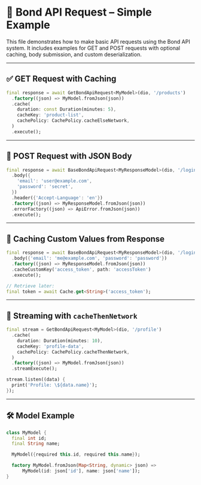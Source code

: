 # 📘 Bond API Request – Simple Example

This file demonstrates how to make basic API requests using the Bond API system. It includes examples for GET and POST requests with optional caching, body submission, and custom deserialization.

---

## ✅ GET Request with Caching

```dart
final response = await GetBondApiRequest<MyModel>(dio, '/products')
  .factory((json) => MyModel.fromJson(json))
  .cache(
    duration: const Duration(minutes: 5),
    cacheKey: 'product-list',
    cachePolicy: CachePolicy.cacheElseNetwork,
  )
  .execute();
```

---

## 📨 POST Request with JSON Body

```dart
final response = await BaseBondApiRequest<MyResponseModel>(dio, '/login', method: 'POST')
  .body({
    'email': 'user@example.com',
    'password': 'secret',
  })
  .header({'Accept-Language': 'en'})
  .factory((json) => MyResponseModel.fromJson(json))
  .errorFactory((json) => ApiError.fromJson(json))
  .execute();
```

---

## 💾 Caching Custom Values from Response

```dart
final response = await BaseBondApiRequest<MyResponseModel>(dio, '/login', method: 'POST')
  .body({'email': 'me@example.com', 'password': 'password'})
  .factory((json) => MyResponseModel.fromJson(json))
  .cacheCustomKey('access_token', path: 'accessToken')
  .execute();

// Retrieve later:
final token = await Cache.get<String>('access_token');
```

---

## 🪪 Streaming with `cacheThenNetwork`

```dart
final stream = GetBondApiRequest<MyModel>(dio, '/profile')
  .cache(
    duration: Duration(minutes: 10),
    cacheKey: 'profile-data',
    cachePolicy: CachePolicy.cacheThenNetwork,
  )
  .factory((json) => MyModel.fromJson(json))
  .streamExecute();

stream.listen((data) {
  print('Profile: \${data.name}');
});
```

---

## 🛠 Model Example

```dart
class MyModel {
  final int id;
  final String name;

  MyModel({required this.id, required this.name});

  factory MyModel.fromJson(Map<String, dynamic> json) =>
      MyModel(id: json['id'], name: json['name']);
}
```

